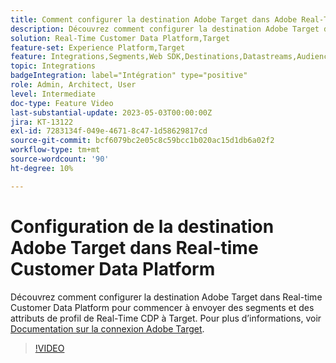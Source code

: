 ```yaml
---
title: Comment configurer la destination Adobe Target dans Adobe Real-Time CDP ?
description: Découvrez comment configurer la destination Adobe Target dans Real-time Customer Data Platform pour commencer à envoyer des segments et des attributs de profil de Real-Time CDP à Target.
solution: Real-Time Customer Data Platform,Target
feature-set: Experience Platform,Target
feature: Integrations,Segments,Web SDK,Destinations,Datastreams,Audiences,Experience Targeting
topic: Integrations
badgeIntegration: label="Intégration" type="positive"
role: Admin, Architect, User
level: Intermediate
doc-type: Feature Video
last-substantial-update: 2023-05-03T00:00:00Z
jira: KT-13122
exl-id: 7283134f-049e-4671-8c47-1d58629817cd
source-git-commit: bcf6079bc2e05c8c59bcc1b020ac15d1db6a02f2
workflow-type: tm+mt
source-wordcount: '90'
ht-degree: 10%

---
```


# Configuration de la destination Adobe Target dans Real-time Customer Data Platform

Découvrez comment configurer la destination Adobe Target dans Real-time Customer Data Platform pour commencer à envoyer des segments et des attributs de profil de Real-Time CDP à Target. Pour plus d’informations, voir [Documentation sur la connexion Adobe Target](https://experienceleague.adobe.com/docs/experience-platform/destinations/catalog/personalization/adobe-target-connection.html?lang=fr).

>[!VIDEO](https://video.tv.adobe.com/v/3418799/?learn=on)
